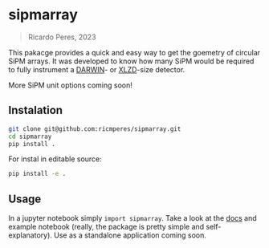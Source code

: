 # sipmarray

> Ricardo Peres, 2023

This pakacge provides a quick and easy way to get the goemetry of circular SiPM arrays. It was developed to know how many SiPM would be required to fully instrument a [DARWIN](https://darwin.physik.uzh.ch/)- or [XLZD](https://xlzd.org/)-size detector.

More SiPM unit options coming soon!

## Instalation
```bash
git clone git@github.com:ricmperes/sipmarray.git
cd sipmarray 
pip install .
```
For instal in editable source:
```bash
pip install -e .
```

## Usage

In a jupyter notebook simply `import sipmarray`. Take a look at the [docs](https://ricmperes.github.io/sipmarray/) and example notebook (really, the package is pretty simple and self-explanatory).
Use as a standalone application coming soon.
